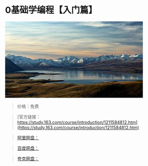 # 0基础学编程【入门篇】

![img](../../../assets/study163/free/c389c0f0b824486d9753690ad1bf7a79.jpg)

> 价格：免费

> [官方链接：https://study.163.com/course/introduction/1211584812.htm](https://study.163.com/course/introduction/1211584812.htm)

> [阿里网盘：]()

> [百度网盘：]()

> [夸克网盘：]()
